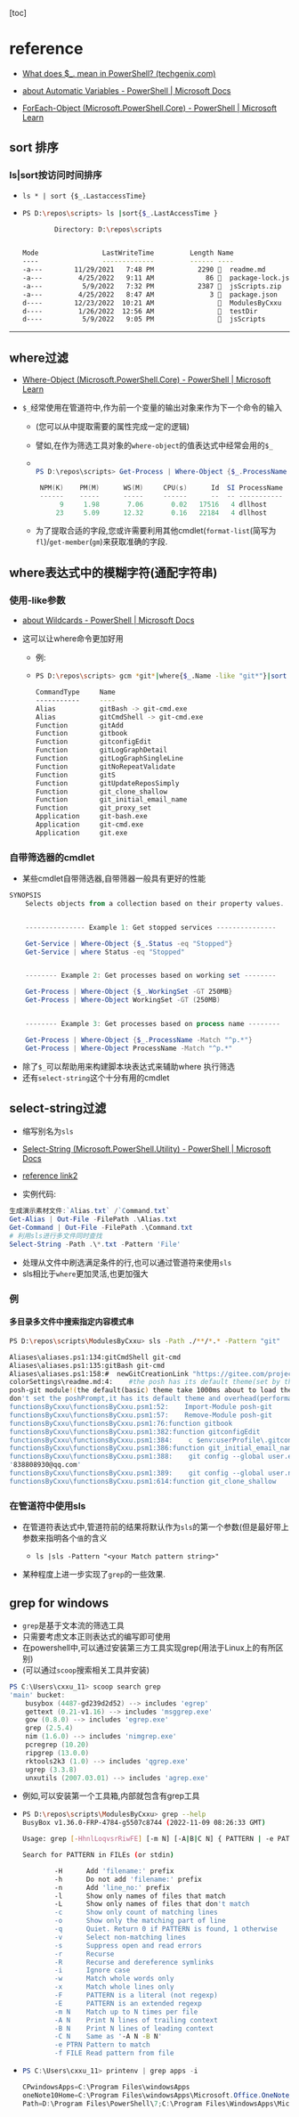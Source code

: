 [toc]
#  reference 
- [What does $_. mean in PowerShell? (techgenix.com)](https://techgenix.com/dollar-sign-underscore-dot/)

- [about Automatic Variables - PowerShell | Microsoft Docs](https://docs.microsoft.com/en-us/powershell/module/microsoft.powershell.core/about/about_automatic_variables?view=powershell-7.2)
- [ForEach-Object (Microsoft.PowerShell.Core) - PowerShell | Microsoft Learn](https://learn.microsoft.com/en-us/powershell/module/microsoft.powershell.core/foreach-object?view=powershell-7.2#description)

##  sort 排序

### ls|sort按访问时间排序

- `ls * | sort {$_.LastaccessTime}`

- ```bash
  PS D:\repos\scripts> ls |sort{$_.LastAccessTime }
  
          Directory: D:\repos\scripts
  
  
  Mode                LastWriteTime         Length Name
  ----                -------------         ------ ----
  -a---        11/29/2021   7:48 PM           2290   readme.md
  -a---         4/25/2022   9:11 AM             86   package-lock.json
  -a---          5/9/2022   7:32 PM           2387   jsScripts.zip
  -a---         4/25/2022   8:47 AM              3   package.json
  d----        12/23/2022  10:21 AM                  ModulesByCxxu
  d----         1/26/2022  12:56 AM                  testDir
  d----          5/9/2022   9:05 PM                  jsScripts
  ```

  


-------
##  where过滤

- [Where-Object (Microsoft.PowerShell.Core) - PowerShell | Microsoft Learn](https://learn.microsoft.com/en-us/powershell/module/microsoft.powershell.core/where-object?view=powershell-7.3)

- `$_`经常使用在管道符中,作为前一个变量的输出对象来作为下一个命令的输入

  - (您可以从中提取需要的属性完成一定的逻辑)
  - 譬如,在作为筛选工具对象的`where-object`的值表达式中经常会用的`$_`

  - ```powershell 
    
    PS D:\repos\scripts> Get-Process | Where-Object {$_.ProcessName -eq ‘dllhost’}
    
     NPM(K)    PM(M)      WS(M)     CPU(s)      Id  SI ProcessName
     ------    -----      -----     ------      --  -- -----------
          9     1.98       7.06       0.02   17516   4 dllhost
         23     5.09      12.32       0.16   22184   4 dllhost
    ```

  - 为了提取合适的字段,您或许需要利用其他cmdlet(`format-list`(简写为`fl`)/`get-member`(`gm`)来获取准确的字段.



## where表达式中的模糊字符(通配字符串)

###  使用-like参数
- [about Wildcards - PowerShell | Microsoft Docs](https://docs.microsoft.com/en-us/powershell/module/microsoft.powershell.core/about/about_wildcards?view=powershell-7.2)

- 这可以让where命令更加好用

  - 例:

  - ```bash
    PS D:\repos\scripts> gcm *git*|where{$_.Name -like "git*"}|sort CommandType
    
    CommandType     Name                                               Version    Source
    -----------     ----                                               -------    ------
    Alias           gitBash -> git-cmd.exe                             0.0        Aliases
    Alias           gitCmdShell -> git-cmd.exe                         0.0        Aliases
    Function        gitAdd                                             0.0        functionsBy…
    Function        gitbook                                            0.0        functionsBy…
    Function        gitconfigEdit                                      0.0        functionsBy…
    Function        gitLogGraphDetail                                  0.0        functionsBy…
    Function        gitLogGraphSingleLine                              0.0        functionsBy…
    Function        gitNoRepeatValidate                                0.0        functionsBy…
    Function        gitS                                               0.0        functionsBy…
    Function        gitUpdateReposSimply                               0.0        functionsBy…
    Function        git_clone_shallow                                  0.0        functionsBy…
    Function        git_initial_email_name                             0.0        functionsBy…
    Function        git_proxy_set                                      0.0        functionsBy…
    Application     git-bash.exe                                       2.34.1.1   D:\exes\por…
    Application     git-cmd.exe                                        2.34.1.1   D:\exes\por…
    Application     git.exe
    ```

    

###  自带筛选器的cmdlet
- 某些cmdlet自带筛选器,自带筛器一般具有更好的性能


```powershell
SYNOPSIS
    Selects objects from a collection based on their property values.


    --------------- Example 1: Get stopped services ---------------

    Get-Service | Where-Object {$_.Status -eq "Stopped"}
    Get-Service | where Status -eq "Stopped"


    -------- Example 2: Get processes based on working set --------

    Get-Process | Where-Object {$_.WorkingSet -GT 250MB}
    Get-Process | Where-Object WorkingSet -GT (250MB)


    -------- Example 3: Get processes based on process name --------

    Get-Process | Where-Object {$_.ProcessName -Match "^p.*"}
    Get-Process | Where-Object ProcessName -Match "^p.*"
```
- 除了`$_`可以帮助用来构建脚本块表达式来辅助where 执行筛选
- 还有`select-string`这个十分有用的cmdlet

##  select-string过滤

- 缩写别名为`sls`


- [Select-String (Microsoft.PowerShell.Utility) - PowerShell | Microsoft Docs](https://docs.microsoft.com/en-us/powershell/module/microsoft.powershell.utility/select-string?view=powershell-7.2)

- [reference link2](https://docs.microsoft.com/en-us/powershell/module/microsoft.powershell.utility/select-string?view=powershell-7.2#example-2--find-matches-in-text-files)
- 实例代码:

```ps1
生成演示素材文件:`Alias.txt` /`Command.txt`
Get-Alias | Out-File -FilePath .\Alias.txt
Get-Command | Out-File -FilePath .\Command.txt
# 利用sls进行多文件同时查找
Select-String -Path .\*.txt -Pattern 'File'
```
- 处理从文件中刷选满足条件的行,也可以通过管道符来使用`sls`
- sls相比于`where`更加灵活,也更加强大

### 例

####  多目录多文件中搜索指定内容模式串

```bash
PS D:\repos\scripts\ModulesByCxxu> sls -Path ./**/*.* -Pattern "git"

Aliases\aliases.ps1:134:gitCmdShell git-cmd
Aliases\aliases.ps1:135:gitBash git-cmd
Aliases\aliases.ps1:158:#  newGitCreationLink "https://gitee.com/projects/new/"
colorSettings\readme.md:4:    #the posh has its default theme(set by the oh-my-posh and
posh-git module!(the default(basic) theme take 1000ms about to load theme)),so even you
don't set the poshPrompt,it has its default theme and overhead(performance consume)
functionsByCxxu\functionsByCxxu.psm1:52:    Import-Module posh-git
functionsByCxxu\functionsByCxxu.psm1:57:    Remove-Module posh-git
functionsByCxxu\functionsByCxxu.psm1:76:function gitbook
functionsByCxxu\functionsByCxxu.psm1:382:function gitconfigEdit
functionsByCxxu\functionsByCxxu.psm1:384:    c $env:userProfile\.gitconfig
functionsByCxxu\functionsByCxxu.psm1:386:function git_initial_email_name
functionsByCxxu\functionsByCxxu.psm1:388:    git config --global user.email
'838808930@qq.com'
functionsByCxxu\functionsByCxxu.psm1:389:    git config --global user.name 'cxxu'
functionsByCxxu\functionsByCxxu.psm1:614:function git_clone_shallow
```


###  在管道符中使用sls

- 在管道符表达式中,管道符前的结果将默认作为`sls`的第一个参数(但是最好带上参数来指明各个`值`的含义

  - `ls |sls -Pattern "<your Match pattern string>"`

- 某种程度上进一步实现了`grep`的一些效果.



##  grep for windows

- `grep`是基于文本流的筛选工具
- 只需要考虑文本正则表达式的编写即可使用
- 在powershell中,可以通过安装第三方工具实现grep(用法于Linux上的有所区别)
- (可以通过`scoop`搜索相关工具并安装)

```powershell
PS C:\Users\cxxu_11> scoop search grep
'main' bucket:
    busybox (4487-gd239d2d52) --> includes 'egrep'
    gettext (0.21-v1.16) --> includes 'msggrep.exe'
    gow (0.8.0) --> includes 'egrep.exe'
    grep (2.5.4)
    nim (1.6.0) --> includes 'nimgrep.exe'
    pcregrep (10.20)
    ripgrep (13.0.0)
    rktools2k3 (1.0) --> includes 'qgrep.exe'
    ugrep (3.3.8)
    unxutils (2007.03.01) --> includes 'agrep.exe'
```
- 例如,可以安装第一个工具箱,内部就包含有grep工具

- ```bash
  PS D:\repos\scripts\ModulesByCxxu> grep --help
  BusyBox v1.36.0-FRP-4784-g5507c8744 (2022-11-09 08:26:33 GMT)
  
  Usage: grep [-HhnlLoqvsrRiwFE] [-m N] [-A|B|C N] { PATTERN | -e PATTERN... | -f FILE... } [FILE]...
  
  Search for PATTERN in FILEs (or stdin)
  
          -H      Add 'filename:' prefix
          -h      Do not add 'filename:' prefix
          -n      Add 'line_no:' prefix
          -l      Show only names of files that match
          -L      Show only names of files that don't match
          -c      Show only count of matching lines
          -o      Show only the matching part of line
          -q      Quiet. Return 0 if PATTERN is found, 1 otherwise
          -v      Select non-matching lines
          -s      Suppress open and read errors
          -r      Recurse
          -R      Recurse and dereference symlinks
          -i      Ignore case
          -w      Match whole words only
          -x      Match whole lines only
          -F      PATTERN is a literal (not regexp)
          -E      PATTERN is an extended regexp
          -m N    Match up to N times per file
          -A N    Print N lines of trailing context
          -B N    Print N lines of leading context
          -C N    Same as '-A N -B N'
          -e PTRN Pattern to match
          -f FILE Read pattern from file
  ```

  

- ```powershell
  PS C:\Users\cxxu_11> printenv | grep apps -i
  
  CPwindowsApps=C:\Program Files\windowsApps
  oneNote10Home=C:\Program Files\windowsApps\Microsoft.Office.OneNote_16001.14326.20458.0_x64__8wekyb3d8bbwe
  Path=D:\Program Files\PowerShell\7;C:\Program Files\WindowsApps\Microsoft.WindowsTerminal_1.9.1942.0_x64__8wekyb3d8bbwe;C:\WINDOWS\system32;C:\WINDOWS;C:\WINDOWS\System32\Wbem;C:\WINDOWS\System32\WindowsPowerShell\v1.0\;
  ```



